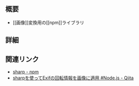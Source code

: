 ## 概要
- [[画像]]変換用の[[npm]]ライブラリ

## 詳細


## 関連リンク
- [sharp - npm](https://www.npmjs.com/package//sharp?activeTab=readme)
- [sharpを使ってExifの回転情報を画像に適用 #Node.js - Qiita](https://qiita.com/tomohisaota/items/63e65c1e3f2a9c3eaff2)
